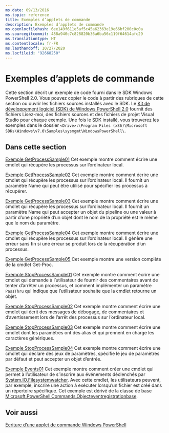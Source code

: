 ```yaml
---
ms.date: 09/13/2016
ms.topic: reference
title: Exemples d’applets de commande
description: Exemples d’applets de commande
ms.openlocfilehash: 6ee149f611e5af5c45a62363e19e66bf200c0c0a
ms.sourcegitcommit: 488a940c7c828820b36a6ba56c119f64614afc29
ms.translationtype: HT
ms.contentlocale: fr-FR
ms.lasthandoff: 10/27/2020
ms.locfileid: "92668250"
---
```

# <a name="cmdlet-samples"></a>Exemples d’applets de commande

Cette section décrit un exemple de code fourni dans le SDK Windows PowerShell 2.0. Vous pouvez copier le code à partir des rubriques de cette section ou ouvrir les fichiers sources installés avec le SDK. Le [Kit de développement logiciel (SDK) de Windows PowerShell 2.0](https://www.microsoft.com/download/details.aspx?id=2560) fournit des fichiers Lisez-moi, des fichiers sources et des fichiers de projet Visual Studio pour chaque exemple. Une fois le SDK installé, vous trouverez les exemples dans le dossier `<Drive>:\Program Files (x86)\Microsoft SDKs\Windows\v7.0\Samples\sysmgmt\WindowsPowerShell\`.

## <a name="in-this-section"></a>Dans cette section

[Exemple GetProcessSample01](./getprocesssample01-sample.md) Cet exemple montre comment écrire une cmdlet qui récupère les processus sur l’ordinateur local.

[Exemple GetProcessSample02](./getprocesssample02-sample.md) Cet exemple montre comment écrire une cmdlet qui récupère les processus sur l’ordinateur local. Il fournit un paramètre Name qui peut être utilisé pour spécifier les processus à récupérer.

[Exemple GetProcessSample03](./getprocesssample03-sample.md) Cet exemple montre comment écrire une cmdlet qui récupère les processus sur l’ordinateur local. Il fournit un paramètre Name qui peut accepter un objet du pipeline ou une valeur à partir d’une propriété d’un objet dont le nom de la propriété est le même que le nom du paramètre.

[Exemple GetProcessSample04](./getprocesssample04-sample.md) Cet exemple montre comment écrire une cmdlet qui récupère les processus sur l’ordinateur local. Il génère une erreur sans fin si une erreur se produit lors de la récupération d’un processus.

[Exemple GetProcessSample05](./getprocesssample05-sample.md) Cet exemple montre une version complète de la cmdlet Get-Proc.

[Exemple StopProcessSample01](./stopprocesssample01-sample.md) Cet exemple montre comment écrire une cmdlet qui demande à l’utilisateur de fournir des commentaires avant de tenter d’arrêter un processus, et comment implémenter un paramètre `PassThru` qui indique que l’utilisateur souhaite que la cmdlet retourne un objet.

[Exemple StopProcessSample02](./stopprocesssample02-sample.md) Cet exemple montre comment écrire une cmdlet qui écrit des messages de débogage, de commentaires et d’avertissement lors de l’arrêt des processus sur l’ordinateur local.

[Exemple StopProcessSample03](./stopprocesssample03-sample.md) Cet exemple montre comment écrire une cmdlet dont les paramètres ont des alias et qui prennent en charge les caractères génériques.

[Exemple StopProcessSample04](./stopprocesssample04-sample.md) Cet exemple montre comment écrire une cmdlet qui déclare des jeux de paramètres, spécifie le jeu de paramètres par défaut et peut accepter un objet d’entrée.

[Exemple Events01](./events01-sample.md) Cet exemple montre comment créer une cmdlet qui permet à l’utilisateur de s’inscrire aux événements déclenchés par [System.IO.Filesystemwatcher](/dotnet/api/System.IO.FileSystemWatcher). Avec cette cmdlet, les utilisateurs peuvent, par exemple, inscrire une action à exécuter lorsqu’un fichier est créé dans un répertoire spécifique. Cet exemple est dérivé de la classe de base [Microsoft.PowerShell.Commands.Objecteventregistrationbase](/dotnet/api/Microsoft.PowerShell.Commands.ObjectEventRegistrationBase).

## <a name="see-also"></a>Voir aussi

[Écriture d’une applet de commande Windows PowerShell](./writing-a-windows-powershell-cmdlet.md)
